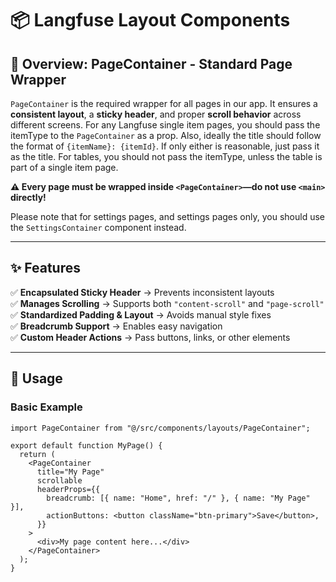 # 📦 Langfuse Layout Components

## 📌 Overview: PageContainer - Standard Page Wrapper

`PageContainer` is the required wrapper for all pages in our app. It ensures a **consistent layout**, a **sticky header**, and proper **scroll behavior** across different screens.
For any Langfuse single item pages, you should pass the itemType to the `PageContainer` as a prop. Also, ideally the title should follow the format of `{itemName}: {itemId}`. If only either is reasonable, just pass it as the title. For tables, you should not pass the itemType, unless the table is part of a single item page.

**⚠️ Every page must be wrapped inside `<PageContainer>`—do not use `<main>` directly!**

Please note that for settings pages, and settings pages only, you should use the `SettingsContainer` component instead.

---

## ✨ Features

✅ **Encapsulated Sticky Header** → Prevents inconsistent layouts  
✅ **Manages Scrolling** → Supports both `"content-scroll"` and `"page-scroll"`  
✅ **Standardized Padding & Layout** → Avoids manual style fixes  
✅ **Breadcrumb Support** → Enables easy navigation  
✅ **Custom Header Actions** → Pass buttons, links, or other elements

---

## 🚀 Usage

### **Basic Example**

```tsx
import PageContainer from "@/src/components/layouts/PageContainer";

export default function MyPage() {
  return (
    <PageContainer
      title="My Page"
      scrollable
      headerProps={{
        breadcrumb: [{ name: "Home", href: "/" }, { name: "My Page" }],
        actionButtons: <button className="btn-primary">Save</button>,
      }}
    >
      <div>My page content here...</div>
    </PageContainer>
  );
}
```
